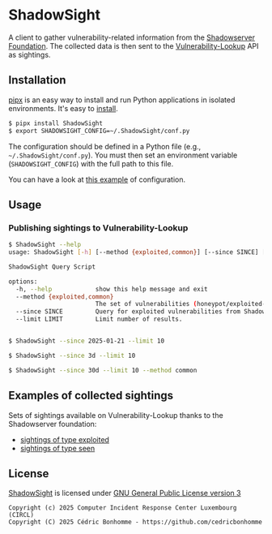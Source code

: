 # ShadowSight

A client to gather vulnerability-related information from the
[Shadowserver Foundation](https://www.shadowserver.org).
The collected data is then sent to the
[Vulnerability-Lookup](https://github.com/cve-search/vulnerability-lookup) API as sightings.


## Installation

[pipx](https://github.com/pypa/pipx) is an easy way to install and run Python applications in isolated environments.
It's easy to [install](https://github.com/pypa/pipx?tab=readme-ov-file#on-linux).

```bash
$ pipx install ShadowSight
$ export SHADOWSIGHT_CONFIG=~/.ShadowSight/conf.py
```

The configuration should be defined in a Python file (e.g., ``~/.ShadowSight/conf.py``).
You must then set an environment variable (``SHADOWSIGHT_CONFIG``) with the full path to this file.

You can have a look at [this example](https://github.com/CIRCL/ShadowSight/blob/main/shadowsight/conf_sample.py) of configuration.


## Usage

### Publishing sightings to Vulnerability-Lookup

```bash
$ ShadowSight --help
usage: ShadowSight [-h] [--method {exploited,common}] [--since SINCE] [--limit LIMIT]

ShadowSight Query Script

options:
  -h, --help            show this help message and exit
  --method {exploited,common}
                        The set of vulnerabilities (honeypot/exploited-vulnerabilities or honeypot/common-vulnerabilities) from the honeypot group.
  --since SINCE         Query for exploited vulnerabilities from Shadow Server (back until) this date inclusive (yyyy-mm-dd), or specify an integer to represent days in the past.
  --limit LIMIT         Limit number of results.


$ ShadowSight --since 2025-01-21 --limit 10

$ ShadowSight --since 3d --limit 10

$ ShadowSight --since 30d --limit 10 --method common
```


## Examples of collected sightings

Sets of sightings available on Vulnerability-Lookup thanks to the Shadowserver foundation:

- [sightings of type exploited](https://vulnerability.circl.lu/sightings/?query=honeypot%2Fexploited-vulnerabilities)
- [sightings of type seen](https://vulnerability.circl.lu/sightings/?query=honeypot%2Fcommon-vulnerabilities)


## License

[ShadowSight](https://github.com/CIRCL/ShadowSight) is licensed under
[GNU General Public License version 3](https://www.gnu.org/licenses/gpl-3.0.html)

~~~
Copyright (c) 2025 Computer Incident Response Center Luxembourg (CIRCL)
Copyright (C) 2025 Cédric Bonhomme - https://github.com/cedricbonhomme
~~~
